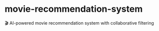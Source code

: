 # movie-recommendation-system
🎬 AI-powered movie recommendation system with collaborative filtering
